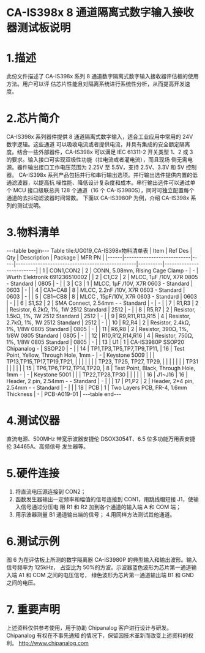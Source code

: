  # CA-IS398x 8 通道隔离式数字输入接收器测试板说明


# 1.描述
此份文件描述了 CA-IS398x 系列 8 通道数字隔离式数字输入接收器评估板的使用方法。用户可以评
估芯片性能且对隔离系统进行系统性分析，从而提高开发速度。


# 2.芯片简介
CA-IS398x 系列器件提供 8 通道隔离式数字输入，适合工业应用中常用的 24V 数字逻辑。这些通道
可以吸收电流或者提供电流，并具有集成的安全额定隔离度。结合一些外部器件，CA-IS398x 可以满足
IEC 61311-2 开关类型 1、2 或 3 的要求。输入接口可实现双极性功能（拉电流或者灌电流），而且现场
侧无需电源。器件输出接口工作电压范围为 2.25V 至 5.5V，支持 2.5V、3.3V 和 5V 控制器。
CA-IS398x 系列产品包括并行和串行输出选项。并行输出选件提供内置的低通滤波器，以提高抗
噪性能、降低设计复杂度和成本。串行输出选件可以通过单个 MCU 接口级联总共 128 个通道（16 个
CA-IS3980S），同时可独立配置每个通道的去抖动滤波器时间常数。
下面以 CA-IS3980P 为例，介绍 CA-IS398x 系列的测试说明。


# 3.物料清单
---table begin---
Table tile:UG019_CA-IS398x物料清单表
| Item | Ref Des                   | Qty | Description                                     | Package  | MFR           PN         |
|------|---------------------------|-----|-------------------------------------------------|----------|--------------------------|
| 1    | CON1,CON2                 | 2   | CONN, 5.08mm, Rising Cage Clamp -              | -        | Wurth Elektronik 691236510002 |
| 2    | C1,C2                     | 2   | MLCC, 1μF /10V, X7R 0805 - Standard           | 0805     | -                        |
| 3    | C3                        | 1   | MLCC, 1μF /10V, X7R 0603 - Standard           | 0603     | -                        |
| 4    | CA1~CA8                   | 8   | MLCC, 2.2nF /10V, X7R 0603 - Standard         | 0603     | -                        |
| 5    | CB1~CB8                   | 8   | MLCC , 15pF/10V, X7R 0603 - Standard          | 0603     | -                        |
| 6    | S1,S2                     | 2   | SMA Connect, 2.54mm - - Standard              | -        | -                        |
| 7    | R1,R3                     | 2   | Resistor, 6.2kΩ, 1%, 1W 2512 Standard        | 2512     | -                        |
| 8    | R5,R7                     | 2   | Resistor, 1.5kΩ, 1%, 1W 2512 Standard        | 2512     | -                        |
| 9    | R9,R11,R13,R15            | 4   | Resistor, 2.7kΩ, 1%, 1W 2512 Standard        | 2512     | -                        |
| 10   | R2,R4                     | 2   | Resistor, 2.4kΩ, 1%, 1/8W 0805 Standard     | 0805     | -                        |
| 11   | R6,R8                     | 2   | Resistor, 390Ω, 1%, 1/8W 0805 Standard      | 0805     | -                        |
| 12   | R10,R12,R14,R16           | 4   | Resistor, 750Ω, 1%, 1/8W 0805 Standard     | 0805     | -                        |
| 13   | U1                        | 1   | CA-IS3980P SSOP20 Chipanalog -                | SSOP20   | -                        |
| 14   | TP1,TP3,TP5,TP7,TP9,TP11, | 16  | Test Point, Yellow, Through Hole, 1mm -      | -        | Keystone 5009           |
|      | TP13,TP15,TP17,TP19,TP21, |     |                                                 |          |                          |
|      | TP23, TP25, TP27, TP29,   |     |                                                 |          |                          |
|      | TP31                      |     |                                                 |          |                          |
| 15   | TP6,TP6,TP12,TP14,TP20,   | 8   | Test Point, Black, Through Hole, 1mm -        | -        | Keystone 5001           |
|      | TP22,TP28,TP30            |     |                                                 |          |                          |
| 16   | J1~J16                    | 16  | Header, 2 pin, 2.54mm - - Standard             | -        |                          |
| 17   | P1,P2                     | 2   | Header, 2*4 pin, 2.54mm - - Standard          | -        |                          |
| 18   | PCB                       | 1   | Two Layers PCB, FR-4, 1.6mm Thickness         | -        | PCB-A019-01              |
---table end---


#  4.测试仪器
直流电源、500MHz 带宽示波器安捷伦 DSOX3054T、6.5 位多功能万用表安捷伦 34465A、高频信号
发生器等。


# 5.硬件连接
1. 将直流电压源连接到 CON2；
2. 函数发生器输出一定频率和幅值的信号连接到 CON1，用跳线帽短接 J1，使输入信号通过分压电
阻 R1 和 R2 加到各个通道的输入端 A 和 COM 端；
3. 用示波器测量 B1 通道输出端的信号；
4.用同样方法测试其他通道。


# 6.测试示例
图 6 为在评估板上所测的数字隔离器 CA-IS3980P 的典型输入和输出波形。输入信号频率为
125kHz， 占空比为 50%的方波。示波器蓝色波形为芯片第一通道输入端 A1 和 COM 之间的电压信号，
绿色波形为芯片第一通道输出端 B1 和 GND 之间的电压。


# 7. 重要声明
上述资料仅供参考使用，用于协助 Chipanalog 客户进行设计与研发。Chipanalog 有权在不事先通知
的情况下，保留因技术革新而改变上述资料的权利。
 http://www.chipanalog.com
